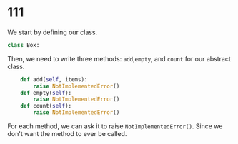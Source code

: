 # 111

We start by defining our class.

```python
class Box:
```

Then, we need to write three methods: `add`,`empty`, and `count` for our abstract class.

```python
    def add(self, items):
        raise NotImplementedError()
    def empty(self):
        raise NotImplementedError()
    def count(self):
        raise NotImplementedError()
```

For each method, we can ask it to raise `NotImplementedError()`. Since we don't want the method to ever be called.

